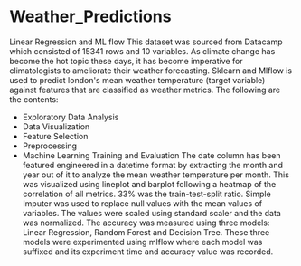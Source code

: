 # Weather_Predictions
Linear Regression and ML flow
This dataset was sourced from Datacamp which consisted of 15341 rows and 10 variables. As climate change has become the hot topic these days, it has become imperative for climatologists to ameliorate their weather forecasting. Sklearn and Mlflow is used to predict london's mean weather temperature (target variable) against features that are classified as weather metrics. The following are the contents:
* Exploratory Data Analysis
* Data Visualization
* Feature Selection
* Preprocessing
* Machine Learning Training and Evaluation
The date column has been featured engineered in a datetime format by extracting the month and year out of it to analyze the mean weather temperature per month. This was visualized using lineplot and barplot following a heatmap of the correlation of all metrics. 
33% was the train-test-split ratio. Simple Imputer was used to replace null values with the mean values of variables. The values were scaled using standard scaler and the data was normalized. 
The accuracy was measured using three models: Linear Regression, Random Forest and Decision Tree.
These three models were experimented using mlflow where each model was suffixed and its experiment time and accuracy value was recorded.
